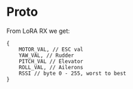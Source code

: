 # Proto
From LoRA RX we get:

```
{
    MOTOR_VAL, // ESC val
    YAW_VAL, // Rudder
    PITCH_VAL // Elevator
    ROLL_VAL, // Ailerons
    RSSI // byte 0 - 255, worst to best
}
```
